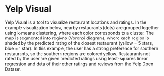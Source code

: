 # Yelp Visual
Yelp Visual is a tool to visualize restaurant locations and ratings. In the example visualization below, nearby restaurants (dots) are grouped together using k-means clustering, where each color corresponds to a cluster. The map is segmented into regions (Voronoi diagram), where each region is shaded by the predicted rating of the closest restaurant (yellow = 5 stars, blue = 1 star). In this example, the user has a strong preference for southern restaurants, so the southern regions are colored yellow. Restaurants not rated by the user are given predicted ratings using least-squares linear regression and data of their other ratings and reviews from the Yelp Open Dataset.
